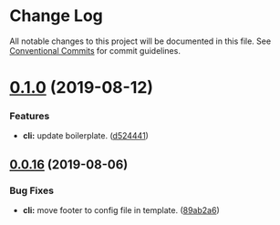 # Change Log

All notable changes to this project will be documented in this file.
See [Conventional Commits](https://conventionalcommits.org) for commit guidelines.

# [0.1.0](https://github.com/YvesCoding/antdsite/compare/antdsite-cli@0.0.16...antdsite-cli@0.1.0) (2019-08-12)


### Features

* **cli:** update boilerplate. ([d524441](https://github.com/YvesCoding/antdsite/commit/d524441))





## [0.0.16](https://github.com/YvesCoding/antdsite/compare/antdsite-cli@0.0.15...antdsite-cli@0.0.16) (2019-08-06)


### Bug Fixes

* **cli:** move footer to config file in template. ([89ab2a6](https://github.com/YvesCoding/antdsite/commit/89ab2a6))
